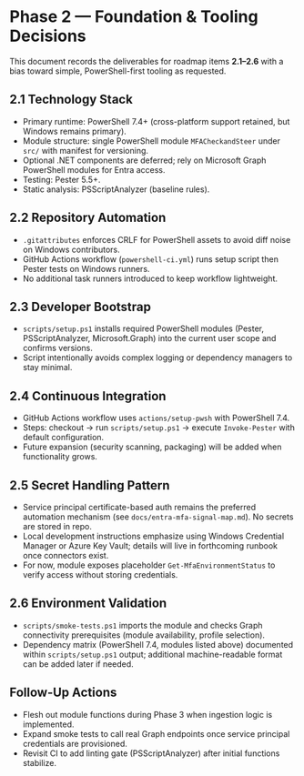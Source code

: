 # Phase 2 — Foundation & Tooling Decisions

This document records the deliverables for roadmap items **2.1–2.6** with a bias toward simple, PowerShell-first tooling as requested.

## 2.1 Technology Stack
- Primary runtime: PowerShell 7.4+ (cross-platform support retained, but Windows remains primary).
- Module structure: single PowerShell module `MFACheckandSteer` under `src/` with manifest for versioning.
- Optional .NET components are deferred; rely on Microsoft Graph PowerShell modules for Entra access.
- Testing: Pester 5.5+.
- Static analysis: PSScriptAnalyzer (baseline rules).

## 2.2 Repository Automation
- `.gitattributes` enforces CRLF for PowerShell assets to avoid diff noise on Windows contributors.
- GitHub Actions workflow (`powershell-ci.yml`) runs setup script then Pester tests on Windows runners.
- No additional task runners introduced to keep workflow lightweight.

## 2.3 Developer Bootstrap
- `scripts/setup.ps1` installs required PowerShell modules (Pester, PSScriptAnalyzer, Microsoft.Graph) into the current user scope and confirms versions.
- Script intentionally avoids complex logging or dependency managers to stay minimal.

## 2.4 Continuous Integration
- GitHub Actions workflow uses `actions/setup-pwsh` with PowerShell 7.4.
- Steps: checkout → run `scripts/setup.ps1` → execute `Invoke-Pester` with default configuration.
- Future expansion (security scanning, packaging) will be added when functionality grows.

## 2.5 Secret Handling Pattern
- Service principal certificate-based auth remains the preferred automation mechanism (see `docs/entra-mfa-signal-map.md`). No secrets are stored in repo.
- Local development instructions emphasize using Windows Credential Manager or Azure Key Vault; details will live in forthcoming runbook once connectors exist.
- For now, module exposes placeholder `Get-MfaEnvironmentStatus` to verify access without storing credentials.

## 2.6 Environment Validation
- `scripts/smoke-tests.ps1` imports the module and checks Graph connectivity prerequisites (module availability, profile selection).
- Dependency matrix (PowerShell 7.4, modules listed above) documented within `scripts/setup.ps1` output; additional machine-readable format can be added later if needed.

## Follow-Up Actions
- Flesh out module functions during Phase 3 when ingestion logic is implemented.
- Expand smoke tests to call real Graph endpoints once service principal credentials are provisioned.
- Revisit CI to add linting gate (PSScriptAnalyzer) after initial functions stabilize.
